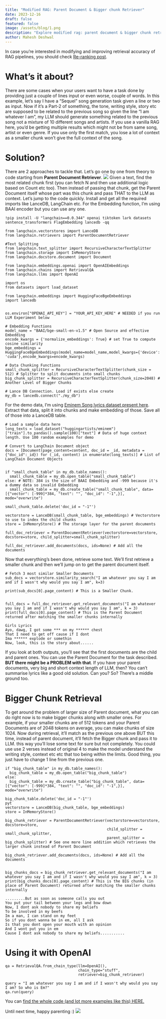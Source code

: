 ```yaml
---
title: "Modified RAG: Parent Document & Bigger chunk Retriever"
date: 2023-12-16
draft: false
featured: false
image: /assets/blog/1.png
description: "Explore modified rag: parent document & bigger chunk retriever with practical insights and expert guidance from the LanceDB team."
author: Mahesh Deshwal
---
```


In case you’re interested in modifying and improving retrieval accuracy of RAG pipelines, you should check [Re-ranking post](https://medium.com/p/cf6eaec6d544).

# What’s it about?

There are some cases when your users want to have a task done by providing just a couple of lines input or even worse, couple of words. In this example, let’s say I have a “Sequel” song generation task given a line or two as input. Now if it’s a Part-2 of something, the tone, writing style, story etc are supposed to be related to the previous song so given the line “I am whatever I am”, my LLM should generate something related to the previous song not a mixture of 10 different songs and artists. If you use a vanilla RAG here, you’d be getting multiple results which might not be from same song, artist or even genre. If you use only the first match, you lose a lot of context as a smaller chunk won’t give the full context of the song.

# Solution?

There are 2 approaches to tackle that. Let’s go one by one from theory to code starting from **Parent Document Retriever**.
![](https://miro.medium.com/v2/resize:fit:550/1*0JHJPrAuvalxOsywuNxJqg.jpeg)
Given a text, find the most related chunk first (you can fetch N and then use additional logic based on Count etc too). Then instead of passing that chunk, get the Parent Document itself whose part was this chunk and pass THAT to the LLM as context. Let’s jump to the code quickly. Install and get all the required imports like LanceDB, LangChain etc. For the Embedding function, I’m using BAAI encoder but you can use any one.

    !pip install -U "langchain==0.0.344" openai tiktoken lark datasets sentence_transformers FlagEmbedding lancedb -qq
    
    from langchain.vectorstores import LanceDB
    from langchain.retrievers import ParentDocumentRetriever
    
    #Text Splitting
    from langchain.text_splitter import RecursiveCharacterTextSplitter
    from langchain.storage import InMemoryStore
    from langchain.docstore.document import Document
    
    from langchain.embeddings.openai import OpenAIEmbeddings
    from langchain.chains import RetrievalQA
    from langchain.llms import OpenAI
    
    import os
    from datasets import load_dataset
    
    from langchain.embeddings import HuggingFaceBgeEmbeddings
    import lancedb
    
    
    os.environ["OPENAI_API_KEY"] = "YOUR_API_KEY_HERE" # NEEDED if you run LLM Experiment below
    
    # Embedding Functions
    model_name = "BAAI/bge-small-en-v1.5" # Open Source and effective Embedding
    encode_kwargs = {'normalize_embeddings': True} # set True to compute cosine similarity
    bge_embeddings = HuggingFaceBgeEmbeddings(model_name=model_name,model_kwargs={'device': 'cuda'},encode_kwargs=encode_kwargs)
    
    # Data Chunking Functions
    small_chunk_splitter = RecursiveCharacterTextSplitter(chunk_size = 512) # Splitter to split documents into small chunks
    big_chunk_splitter = RecursiveCharacterTextSplitter(chunk_size=2048) # Another Level of Bigger Chunks
    
    # Lance DB Connection. Load if exists else create
    my_db = lancedb.connect("./my_db")

For the demo data, I’m using [Eminem Song lyrics dataset present here](https://huggingface.co/huggingartists/eminem). Extract that data, split it into chunks and make embedding of those. Save all of those into a LanceDB table.

    # Load a sample data here
    long_texts = load_dataset("huggingartists/eminem")["train"].to_pandas().sample(100)["text"] # Data of huge context length. Use 100 random examples for demo
    
    # Convert to LangChain Document object
    docs = [Document(page_content=content, doc_id = _id, metadata = {"doc_id":_id}) for (_id, content) in enumerate(long_texts)] # List of LangChain Document Objects
    
    
    if "small_chunk_table" in my_db.table_names():
      small_chunk_table = my_db.open_table("small_chunk_table")
    else: # NOTE: 384 is the size of BAAI Embedding and -999 because it's a dummy data so invalid Embedding
      small_chunk_table = my_db.create_table("small_chunk_table", data=[{"vector": [-999]*384, "text": "", "doc_id": "-1",}], mode="overwrite")
    
    small_chunk_table.delete('doc_id = "-1"')
    
    vectorstore = LanceDB(small_chunk_table, bge_embeddings) # Vectorstore to use to index the child chunks
    store = InMemoryStore() # The storage layer for the parent documents
    
    full_doc_retriever = ParentDocumentRetriever(vectorstore=vectorstore, docstore=store, child_splitter=small_chunk_splitter)
    
    full_doc_retriever.add_documents(docs, ids=None) # Add all the documents

Now that everything’s been done, retrieve some text. We’ll first retrieve a smaller chunk and then we’ll jump on to get the parent document itself.

    # Fetch 3 most similar Smaller Documents
    sub_docs = vectorstore.similarity_search("I am whatever you say I am and if I wasn't why would you say I am", k=3)
    
    print(sub_docs[0].page_content) # This is a Smaller Chunk.
    
    
    full_docs = full_doc_retriever.get_relevant_documents("I am whatever you say I am and if I wasn't why would you say I am", k = 3)
    print(full_docs[0].page_content) # This is the Parent Document returned after matching the smaller chunks internally

    Girls Lyrics
    Ayo, dawg, I got some *** on my ****** chest
    That I need to get off cause if I dont
    Ima ****** explode or somethin
    Now, look, this is the story about......

If you look at both outputs, you’ll see that the first documents are the child and parent ones. You can use the Parent Document for the task described. **BUT there might be a PROBLEM with that**. If you have your parent documents, very big and short context length of LLM, then? You can’t summarise lyrics like a good old solution. Can you? So? There’s a middle ground too.

# Bigger Chunk Retrieval

To get around the problem of larger size of Parent document, what you can do right now is to make bigger chunks along with smaller ones. For example, if your smaller chunks are of 512 tokens and your Parent Documents are of 2048 tokens on average, you can make chunks of size 1024. Now during retrieval, it’ll match as the previous one above BUT this time, instead of parent document, it’ll fetch the Bigger chunk and pass it to LLM. this way you’ll lose some text for sure but not completely. You could use use 2 verses instead of original 4 to make the model understand the writing style, context etc etc that too being within the limits. Good thing, you just have to change 1 line from the previous one.

    if "big_chunk_table" in my_db.table_names():
      big_chunk_table = my_db.open_table("big_chunk_table")
    else:
      big_chunk_table = my_db.create_table("big_chunk_table", data=[{"vector": [-999]*384, "text": "", "doc_id": "-1",}], mode="overwrite")
    
    big_chunk_table.delete('doc_id = "-1"')
    pyt
    vectorstore = LanceDB(big_chunk_table, bge_embeddings)
    store = InMemoryStore()
    
    big_chunk_retriever = ParentDocumentRetriever(vectorstore=vectorstore, docstore=store,
                                                  child_splitter = small_chunk_splitter,
                                                  parent_splitter = big_chunk_splitter) # See one more line addition which retrieves the larger chunk instead of Parent Document
    
    big_chunk_retriever.add_documents(docs, ids=None) # Add all the documents
    
    
    big_chunks_docs = big_chunk_retriever.get_relevant_documents("I am whatever you say I am and if I wasn't why would you say I am", k = 3)
    print(big_chunks_docs[0].page_content) # This is the BIG chunks (in place of Parent Document) returned after matching the smaller chunks internally

    .........But as soon as someone calls you out
    You put your tail between your legs and bow down
    Now, I dont ask nobody to share my beliefs
    To be involved in my beefs
    Im a man, I can stand on my feet
    So if you dont wanna be in em, all I ask
    Is that you dont open your mouth with an opinion
    And I wont put you in em
    Cause I dont ask nobody to share my beliefs...........

# Using it with OpenAI

    qa = RetrievalQA.from_chain_type(llm=OpenAI(),
                                     chain_type="stuff",
                                     retriever=big_chunk_retriever)
    
    query = "I am whatever you say I am and if I wasn't why would you say I am? So who is Em?"
    qa.run(query)

You can [find the whole code (and lot more examples like this) HERE.](https://github.com/lancedb/vectordb-recipes#examples)

Until next time, happy parenting :)
![](https://miro.medium.com/v2/resize:fit:550/1*lkDfUDQXYMUsnje8fM331Q.jpeg)
